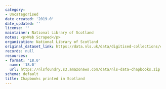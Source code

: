 ```yaml
---
category:
- Uncategorised
date_created: '2019.0'
date_updated: ''
license: ''
maintainer: National Library of Scotland
notes: <p>Web Scraped</p>
organization: National Library of Scotland
original_dataset_link: https://data.nls.uk/data/digitised-collections/chapbooks-printed-in-scotland/
records: null
resources:
- format: '18.0'
  name: '18.0'
  url: https://nlsfoundry.s3.amazonaws.com/data/nls-data-chapbooks.zip
schema: default
title: Chapbooks printed in Scotland
---
```

